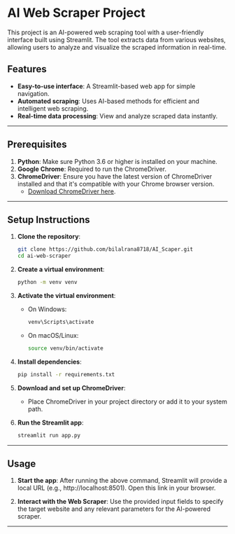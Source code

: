 # AI Web Scraper Project

This project is an AI-powered web scraping tool with a user-friendly interface built using Streamlit. The tool extracts data from various websites, allowing users to analyze and visualize the scraped information in real-time.

## Features
- **Easy-to-use interface**: A Streamlit-based web app for simple navigation.
- **Automated scraping**: Uses AI-based methods for efficient and intelligent web scraping.
- **Real-time data processing**: View and analyze scraped data instantly.

---

## Prerequisites

1. **Python**: Make sure Python 3.6 or higher is installed on your machine.
2. **Google Chrome**: Required to run the ChromeDriver.
3. **ChromeDriver**: Ensure you have the latest version of ChromeDriver installed and that it's compatible with your Chrome browser version. 
   - [Download ChromeDriver here](https://googlechromelabs.github.io/chrome-for-testing/#stable).

---

## Setup Instructions

1. **Clone the repository**:
    ```bash
    git clone https://github.com/bilalrana8718/AI_Scaper.git
    cd ai-web-scraper
    ```

2. **Create a virtual environment**:
    ```bash
    python -m venv venv
    ```

3. **Activate the virtual environment**:
   - On Windows:
     ```bash
     venv\Scripts\activate
     ```
   - On macOS/Linux:
     ```bash
     source venv/bin/activate
     ```

4. **Install dependencies**:
    ```bash
    pip install -r requirements.txt
    ```

5. **Download and set up ChromeDriver**:
   - Place ChromeDriver in your project directory or add it to your system path.

6. **Run the Streamlit app**:
    ```bash
    streamlit run app.py
    ```

---

## Usage

1. **Start the app**:
   After running the above command, Streamlit will provide a local URL (e.g., http://localhost:8501). Open this link in your browser.

2. **Interact with the Web Scraper**:
   Use the provided input fields to specify the target website and any relevant parameters for the AI-powered scraper.

---

